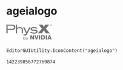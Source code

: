 # ageialogo
![](/img/ageialogo.png)

``` CSharp
EditorGUIUtility.IconContent("ageialogo")
```
```
142239856772769874
```
